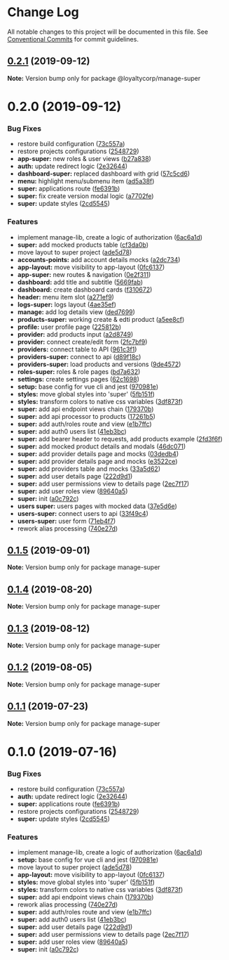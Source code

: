 # Change Log

All notable changes to this project will be documented in this file. See [Conventional Commits](https://conventionalcommits.org) for commit guidelines.

## [0.2.1](https://github.com/loyaltycorp/manage-v2-frontend/compare/@loyaltycorp/manage-super@0.2.0...@loyaltycorp/manage-super@0.2.1) (2019-09-12)

**Note:** Version bump only for package @loyaltycorp/manage-super

# 0.2.0 (2019-09-12)

### Bug Fixes

- restore build configuration ([73c557a](https://github.com/loyaltycorp/manage-v2-frontend/commit/73c557a))
- restore projects configurations ([2548729](https://github.com/loyaltycorp/manage-v2-frontend/commit/2548729))
- **app-super:** new roles & user views ([b27a838](https://github.com/loyaltycorp/manage-v2-frontend/commit/b27a838))
- **auth:** update redirect logic ([2e32644](https://github.com/loyaltycorp/manage-v2-frontend/commit/2e32644))
- **dashboard-super:** replaced dashboard with grid ([57c5cd6](https://github.com/loyaltycorp/manage-v2-frontend/commit/57c5cd6))
- **menu:** highlight menu/submenu item ([ad5a38f](https://github.com/loyaltycorp/manage-v2-frontend/commit/ad5a38f))
- **super:** applications route ([fe6391b](https://github.com/loyaltycorp/manage-v2-frontend/commit/fe6391b))
- **super:** fix create version modal logic ([a7702fe](https://github.com/loyaltycorp/manage-v2-frontend/commit/a7702fe))
- **super:** update styles ([2cd5545](https://github.com/loyaltycorp/manage-v2-frontend/commit/2cd5545))

### Features

- implement manage-lib, create a logic of authorization ([6ac6a1d](https://github.com/loyaltycorp/manage-v2-frontend/commit/6ac6a1d))
- **super:** add mocked products table ([cf3da0b](https://github.com/loyaltycorp/manage-v2-frontend/commit/cf3da0b))
- move layout to super project ([ade5d78](https://github.com/loyaltycorp/manage-v2-frontend/commit/ade5d78))
- **accounts-points:** add account details mocks ([a2dc734](https://github.com/loyaltycorp/manage-v2-frontend/commit/a2dc734))
- **app-layout:** move visibility to app-layout ([0fc6137](https://github.com/loyaltycorp/manage-v2-frontend/commit/0fc6137))
- **app-super:** new routes & navigation ([0e2f311](https://github.com/loyaltycorp/manage-v2-frontend/commit/0e2f311))
- **dashboard:** add title and subtitle ([5669fab](https://github.com/loyaltycorp/manage-v2-frontend/commit/5669fab))
- **dashboard:** create dashboard cards ([f310672](https://github.com/loyaltycorp/manage-v2-frontend/commit/f310672))
- **header:** menu item slot ([a271ef9](https://github.com/loyaltycorp/manage-v2-frontend/commit/a271ef9))
- **logs-super:** logs layout ([4ae35ef](https://github.com/loyaltycorp/manage-v2-frontend/commit/4ae35ef))
- **manage:** add log details view ([ded7699](https://github.com/loyaltycorp/manage-v2-frontend/commit/ded7699))
- **products-super:** working create & edti product ([a5ee8cf](https://github.com/loyaltycorp/manage-v2-frontend/commit/a5ee8cf))
- **profile:** user profile page ([225812b](https://github.com/loyaltycorp/manage-v2-frontend/commit/225812b))
- **provider:** add products input ([a2d8749](https://github.com/loyaltycorp/manage-v2-frontend/commit/a2d8749))
- **provider:** connect create/edit form ([2fc7bf9](https://github.com/loyaltycorp/manage-v2-frontend/commit/2fc7bf9))
- **providers:** connect table to API ([961c3f1](https://github.com/loyaltycorp/manage-v2-frontend/commit/961c3f1))
- **providers-super:** connect to api ([d89f18c](https://github.com/loyaltycorp/manage-v2-frontend/commit/d89f18c))
- **providers-super:** load products and versions ([9de4572](https://github.com/loyaltycorp/manage-v2-frontend/commit/9de4572))
- **roles-super:** roles & role pages ([bd7a632](https://github.com/loyaltycorp/manage-v2-frontend/commit/bd7a632))
- **settings:** create settings pages ([62c1698](https://github.com/loyaltycorp/manage-v2-frontend/commit/62c1698))
- **setup:** base config for vue cli and jest ([970981e](https://github.com/loyaltycorp/manage-v2-frontend/commit/970981e))
- **styles:** move global styles into 'super' ([5fb151f](https://github.com/loyaltycorp/manage-v2-frontend/commit/5fb151f))
- **styles:** transform colors to native css variables ([3df873f](https://github.com/loyaltycorp/manage-v2-frontend/commit/3df873f))
- **super:** add api endpoint views chain ([179370b](https://github.com/loyaltycorp/manage-v2-frontend/commit/179370b))
- **super:** add api processor to products ([17261b5](https://github.com/loyaltycorp/manage-v2-frontend/commit/17261b5))
- **super:** add auth/roles route and view ([e1b7ffc](https://github.com/loyaltycorp/manage-v2-frontend/commit/e1b7ffc))
- **super:** add auth0 users list ([41eb3bc](https://github.com/loyaltycorp/manage-v2-frontend/commit/41eb3bc))
- **super:** add bearer header to requests, add products example ([2fd3f6f](https://github.com/loyaltycorp/manage-v2-frontend/commit/2fd3f6f))
- **super:** add mocked product details and modals ([46dc071](https://github.com/loyaltycorp/manage-v2-frontend/commit/46dc071))
- **super:** add provider details page and mocks ([03dedb4](https://github.com/loyaltycorp/manage-v2-frontend/commit/03dedb4))
- **super:** add provider details page and mocks ([e3522ce](https://github.com/loyaltycorp/manage-v2-frontend/commit/e3522ce))
- **super:** add providers table and mocks ([33a5d62](https://github.com/loyaltycorp/manage-v2-frontend/commit/33a5d62))
- **super:** add user details page ([222d9d1](https://github.com/loyaltycorp/manage-v2-frontend/commit/222d9d1))
- **super:** add user permissions view to details page ([2ec7f17](https://github.com/loyaltycorp/manage-v2-frontend/commit/2ec7f17))
- **super:** add user roles view ([89640a5](https://github.com/loyaltycorp/manage-v2-frontend/commit/89640a5))
- **super:** init ([a0c792c](https://github.com/loyaltycorp/manage-v2-frontend/commit/a0c792c))
- **users super:** users pages with mocked data ([37e5d6e](https://github.com/loyaltycorp/manage-v2-frontend/commit/37e5d6e))
- **users-super:** connect users to api ([33f49c4](https://github.com/loyaltycorp/manage-v2-frontend/commit/33f49c4))
- **users-super:** user form ([71eb4f7](https://github.com/loyaltycorp/manage-v2-frontend/commit/71eb4f7))
- rework alias processing ([740e27d](https://github.com/loyaltycorp/manage-v2-frontend/commit/740e27d))

## [0.1.5](https://github.com/loyaltycorp/manage-v2-frontend/compare/manage-super@0.1.4...manage-super@0.1.5) (2019-09-01)

**Note:** Version bump only for package manage-super

## [0.1.4](https://github.com/loyaltycorp/manage-v2-frontend/compare/manage-super@0.1.3...manage-super@0.1.4) (2019-08-20)

**Note:** Version bump only for package manage-super

## [0.1.3](https://github.com/loyaltycorp/manage-v2-frontend/compare/manage-super@0.1.2...manage-super@0.1.3) (2019-08-12)

**Note:** Version bump only for package manage-super

## [0.1.2](https://github.com/loyaltycorp/manage-v2-frontend/compare/manage-super@0.1.1...manage-super@0.1.2) (2019-08-05)

**Note:** Version bump only for package manage-super

## [0.1.1](https://github.com/loyaltycorp/manage-v2-frontend/compare/manage-super@0.1.0...manage-super@0.1.1) (2019-07-23)

**Note:** Version bump only for package manage-super

# 0.1.0 (2019-07-16)

### Bug Fixes

- restore build configuration ([73c557a](https://github.com/loyaltycorp/manage-v2-frontend/commit/73c557a))
- **auth:** update redirect logic ([2e32644](https://github.com/loyaltycorp/manage-v2-frontend/commit/2e32644))
- **super:** applications route ([fe6391b](https://github.com/loyaltycorp/manage-v2-frontend/commit/fe6391b))
- restore projects configurations ([2548729](https://github.com/loyaltycorp/manage-v2-frontend/commit/2548729))
- **super:** update styles ([2cd5545](https://github.com/loyaltycorp/manage-v2-frontend/commit/2cd5545))

### Features

- implement manage-lib, create a logic of authorization ([6ac6a1d](https://github.com/loyaltycorp/manage-v2-frontend/commit/6ac6a1d))
- **setup:** base config for vue cli and jest ([970981e](https://github.com/loyaltycorp/manage-v2-frontend/commit/970981e))
- move layout to super project ([ade5d78](https://github.com/loyaltycorp/manage-v2-frontend/commit/ade5d78))
- **app-layout:** move visibility to app-layout ([0fc6137](https://github.com/loyaltycorp/manage-v2-frontend/commit/0fc6137))
- **styles:** move global styles into 'super' ([5fb151f](https://github.com/loyaltycorp/manage-v2-frontend/commit/5fb151f))
- **styles:** transform colors to native css variables ([3df873f](https://github.com/loyaltycorp/manage-v2-frontend/commit/3df873f))
- **super:** add api endpoint views chain ([179370b](https://github.com/loyaltycorp/manage-v2-frontend/commit/179370b))
- rework alias processing ([740e27d](https://github.com/loyaltycorp/manage-v2-frontend/commit/740e27d))
- **super:** add auth/roles route and view ([e1b7ffc](https://github.com/loyaltycorp/manage-v2-frontend/commit/e1b7ffc))
- **super:** add auth0 users list ([41eb3bc](https://github.com/loyaltycorp/manage-v2-frontend/commit/41eb3bc))
- **super:** add user details page ([222d9d1](https://github.com/loyaltycorp/manage-v2-frontend/commit/222d9d1))
- **super:** add user permissions view to details page ([2ec7f17](https://github.com/loyaltycorp/manage-v2-frontend/commit/2ec7f17))
- **super:** add user roles view ([89640a5](https://github.com/loyaltycorp/manage-v2-frontend/commit/89640a5))
- **super:** init ([a0c792c](https://github.com/loyaltycorp/manage-v2-frontend/commit/a0c792c))
